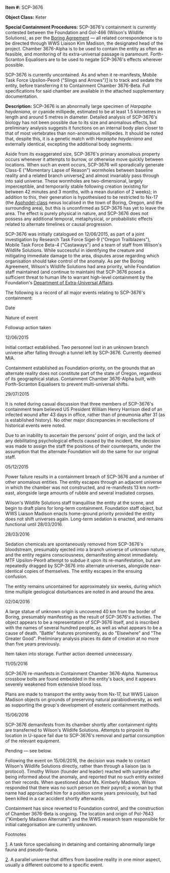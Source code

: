 **Item #:** SCP-3676

**Object Class:** Keter

**Special Containment Procedures:** SCP-3676's containment is currently contested between the Foundation and GoI-466 (Wilson's Wildlife Solutions), as per the [Boring Agreement](/scp-3466) — all related correspondence is to be directed through WWS Liaison Kim Madison, the designated head of the project. Chamber 3676-Alpha is to be used to contain the entity as often as feasible, and monitoring of its extra-universal passage is paramount. Forth-Scranton Equalisers are to be used to negate SCP-3676's effects wherever possible.

SCP-3676 is currently uncontained. As and when it re-manifests, Mobile Task Force Upsilon-Peorð ("Slings and Arrows")[1](javascript:;) is to track and sedate the entity, before transferring it to Containment Chamber 3676-Beta. Full specifications for said chamber are available in the attached supplementary documentation.

**Description:** SCP-3676 is an abnormally large specimen of _Harpaphe haydeniana_, or cyanide millipede, estimated to be at least 1.5 kilometres in length and around 5 metres in diameter. Detailed analysis of SCP-3676's biology has not been possible due to its size and anomalous effects, but preliminary analysis suggests it functions on an internal body plan closer to that of most vertebrates than non-anomalous millipedes. It should be noted that, despite this, it is a genetic match with _Harpaphe haydeniana_ and externally identical, excepting the additional body segments.

Aside from its exaggerated size, SCP-3676's primary anomalous property occurs whenever it attempts to burrow, or otherwise move quickly between locations. When such an event occurs, SCP-3676 will sporadically generate Class-E ("Momentary Lapse of Reason") wormholes between baseline reality and a related branch universe[2](javascript:;) and almost invariably pass through into said universe. These wormholes are two-dimensional, largely imperceptible, and temporarily stable following creation (existing for between 42 minutes and 3 months, with a mean duration of 2 weeks); in addition to this, their generation is hypothesised to be restricted to Nx-17 (the [Asphodel-class](http://www.scp-wiki.net/nexus-series) nexus localised in the town of Boring, Oregon, and the surrounding area), but this is unconfirmed as SCP-3676 has yet to leave the area. The effect is purely physical in nature, and SCP-3676 does not possess any additional temporal, metaphysical, or probabilistic effects related to alternate timelines or causal progression.

SCP-3676 was initially catalogued on 12/06/2015, as part of a joint investigation by Research Task Force Sigel-9 ("Oregon Trailblazers"), Mobile Task Force Beta-4 ("Castaways") and a team of staff from Wilson's Wildlife Solutions. While successful in identifying the creature and mitigating immediate damage to the area, disputes arose regarding which organisation should take control of the anomaly. As per the Boring Agreement, Wilson's Wildlife Solutions had area priority, while Foundation staff maintained (and continue to maintain) that SCP-3676 posed a sufficient threat to human life to warrant high-level containment by the Foundation's [Department of Extra-Universal Affairs](/multi-u-101).

The following is a record of all major events relating to SCP-3676's containment:

Date

Nature of event

Followup action taken

12/06/2015

Initial contact established. Two personnel lost in an unknown branch universe after falling through a tunnel left by SCP-3676. Currently deemed MIA.

Containment established as Foundation-priority, on the grounds that an alternate reality does not constitute part of the state of Oregon, regardless of its geographical status. Containment Chamber 3676-Alpha built, with Forth-Scranton Equalisers to prevent multi-universal shifts.

29/07/2015

It is noted during casual discussion that three members of SCP-3676's containment team believed US President William Henry Harrison died of an infected wound after 43 days in office, rather than of pneumonia after 31 (as is established history). No other major discrepancies in recollections of historical events were noted.

Due to an inability to ascertain the persons' point of origin, and the lack of any debilitating psychological effects caused by the incident, the decision was made to assign the staff the positions of their counterparts, under the assumption that the alternate Foundation will do the same for our original staff.

05/12/2015

Power failure results in a containment breach of SCP-3676 and a number of other anomalous entities. The entity escapes through an adjacent universe in which the chamber was not constructed, and re-manifests 13 km north-east, alongside large amounts of rubble and several irradiated corpses.

Wilson's Wildlife Solutions staff tranquillise the entity at the scene, and begin to draft plans for long-term containment. Foundation staff object, but WWS Liaison Madison enacts home-ground priority provided the entity does not shift universes again. Long-term sedation is enacted, and remains functional until 28/03/2016.

28/03/2016

Sedation chemicals are spontaneously removed from SCP-3676's bloodstream, presumably ejected into a branch universe of unknown nature, and the entity regains consciousness, demanifesting almost immediately. MTF Upsilon-Peorð attempt to subdue it upon its re-manifestation, but are repeatedly dragged by SCP-3676 into alternate universes, alongside near-identical copies of themselves. The entity escapes in the ensuing confusion.

The entity remains uncontained for approximately six weeks, during which time multiple geological disturbances are noted in and around the area.

02/04/2016

A large statue of unknown origin is uncovered 40 km from the border of Boring, presumably manifesting as the result of SCP-3676's activities. The object appears to be a representation of SCP-3676 itself, and is inscribed with the names of several hundred people, as well as what appears to be a cause of death. "Battle" features prominently, as do "Elsewhere" and "The Greater Good". Preliminary analysis places its date of creation at no more than five years previously.

Item taken into storage. Further action deemed unnecessary.

11/05/2016

SCP-3676 re-manifests in Containment Chamber 3676-Alpha. Numerous crossbow bolts are found embedded in the entity's back, and it appears severely weakened from extensive blood loss.

Plans are made to transport the entity away from Nx-17, but WWS Liaison Madison objects on grounds of preserving natural parabiodiversity, as well as supporting the group's development of esoteric containment methods.

15/06/2016

SCP-3676 demanifests from its chamber shortly after containment rights are transferred to Wilson's Wildlife Solutions. Attempts to pinpoint its location in U-space fail due to SCP-3676's removal and partial consumption of the relevant equipment.

Pending — see below.

Following the event on 15/06/2016, the decision was made to contact Wilson's Wildlife Solutions directly, rather than through a liaison (as is protocol). Timothy Wilson (founder and leader) reacted with surprise after being informed about the anomaly, and reported that no such entity existed on their records. When questioned about Ms. Kimberly Madison, Wilson responded that there was no such person on their payroll; a woman by that name had approached him for a position some years previously, but had been killed in a car accident shortly afterwards.

Containment has since reverted to Foundation control, and the construction of Chamber 3676-Beta is ongoing. The location and origin of PoI-7643 ("Kimberly Madison Alternate") and the WWS research team responsible for initial categorisation are currently unknown.

Footnotes

[1](javascript:;). A task force specialising in detaining and containing abnormally large fauna and pseudo-fauna.

[2](javascript:;). A parallel universe that differs from baseline reality in one minor aspect, usually a different outcome to a specific event.